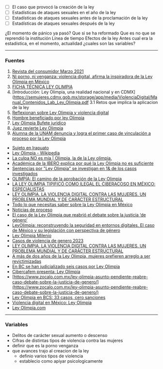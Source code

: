 
- [ ] El caso que provocó la creación de la ley
- [ ] Estadísticas de ataques sexuales en el año de la ley
- [ ] Estadísticas de ataques sexuales antes de la proclamación de la ley
- [ ] Estadísticas de ataques sexuales después de la ley

¿El momento de pánico ya pasó?
Que si se ha reformado
Que es no que se reprendió la institución
Línea de tiempo
Efectos de la ley
Antes cual era la estadística,  en el momento, actualidad
¿cuales son las variables?

- - - 

### Fuentes

1. [Revista del consumidor  Marzo 2021](https://www.profeco.gob.mx/revista/RevistaDelConsumidor_529_Marzo_2021.pdf)
2.  [Ni porno, ni venganza: violencia digital, afirma la inspiradora de la Ley Olimpia en México](https://news.un.org/es/story/2023/03/1519217)
3. [FICHA TÉCNICA LEY OLIMPIA](http://ordenjuridico.gob.mx/violenciagenero/LEY%20OLIMPIA.pdf)
4. [Introducción: Ley Olimpia, una realidad nacional y en CDMX](https://semujeres.cdmx.gob.mx/storage/app/media/ViolenciaDigital/Manual_Contenidos_Lab_Ley_Olimpia.pdf
3.1 Retos que implica la aplicacion de la ley
5. [Reflexionan sobre Ley Olimpia y violencia digital](https://portalanterior.ieepcnl.mx/comunicacion/boletines/2022/LEY%20OLIMPIA.CONFERENCIA.pdf)
6.  [Hombre beneficiado por ley Olimpia](https://www.youtube.com/watch?v=p_sXZ5EnM8E)
7. [Ley Olimpia Bufete juridico](https://www.bufetejuridicogratuito.org.mx/2022/07/18/ley-olimpia/)
8. [Juez revierte Ley Olimpia](https://vanguardia.com.mx/coahuila/juez-revierte-historico-caso-de-ley-olimpia-hacia-una-mujer-en-coahuila-HI8596328)
9.  [Alumna de la UNAM denuncia y logra el primer caso de vinculación a proceso por la Ley Olimpia](https://www.gaceta.unam.mx/alumna-de-la-unam-denuncia-y-logra-el-primer-caso-de-vinculacion-a-proceso-por-la-ley-olimpia/)

- [Sujeto en Irapuato](https://www.elfinanciero.com.mx/estados/2023/04/19/ley-olimpia-detienen-en-irapuato-a-sujeto-por-grabar-a-mujeres-y-difundir-los-videos-por-telegram/)
- [Ley Olimpia - Wikipedia](https://es.wikipedia.org/wiki/Ley_Olimpia#V%C3%A9ase_tambi%C3%A9n)
- [La culpa NO es mía | Olimpia, la de la Ley olimpia.](https://www.youtube.com/watch?v=90ax_KAo8Jw)
- [Académica de la IBERO explica por qué la Ley Olimpia no es suficiente](https://ibero.mx/prensa/academica-de-la-ibero-explica-por-que-la-ley-olimpia-no-es-suficiente)
- [Sentencias por "Ley Olimpia" se investigan en 1& de los casos investigados](https://serendipia.digital/violencia-contra-las-mujeres/sentencias-por-ley-olimpia/)
- [OLIMPIA: El camino de la aprobación de la Ley Olimpia](https://uo.edu.mx/olimpia-el-camino-de-la-aprobacion-de-la-ley-olimpia/)
- [LA LEY OLIMPIA TIPIFICÓ COMO ILEGAL EL CIBERACOSO EN MÉXICO: ESPECIALISTAS](https://infocdmx.org.mx/index.php/2-boletines/7551-dcs-047-2022.html)
- [LEY OLIMPIA. LA VIOLENCIA DIGITAL CONTRA LAS MUJERES. UN PROBLEMA MUNDIAL Y DE CARÁCTER ESTRUCTURAL](https://acupsi.org/ley-olimpia-la-violencia-digital-contra-las-mujeres-un-problema-mundial-y-de-caracter-estructural/)
- [Todo lo que necesitas saber sobre la Ley Olimpia en México](https://www.pandasecurity.com/es/mediacenter/ley-olimpia-mexico/)
- [Noticias de proceso](https://www.proceso.com.mx/temas/ley-olimpia-482.html)
- [El caso de la Ley Olimpia que reabrió el debate sobre la justicia ‘de género’](https://www.infonor.com.mx/articulo/entry/el-caso-de-la-ley-olimpia-que-reabrio-el-debate-sobre-la-justicia-de-genero)
- [LeyOlimpia: reconstruyendo la seguridad en entornos digitales. El caso de México y su legislación con perspectiva de género](https://revistas.usantotomas.edu.co/index.php/campos/article/view/7666)
- [Ley Olimpia Milenio](https://www.milenio.com/temas/ley-olimpia)
- [Casos de violencia de genero 2023](https://www.gob.mx/segob/prensa/se-registran-de-enero-2022-a-mayo-2023-2-mil-515-casos-de-violencia-digital-conavim?idiom=es)
- [LEY OLIMPIA. LA VIOLENCIA DIGITAL CONTRA LAS MUJERES. UN PROBLEMA MUNDIAL Y DE CARÁCTER ESTRUCTURAL](https://acupsi.org/wp-content/uploads/2023/08/06-Violencia-digital-CalvilloC-JassoD.pdf)
- [A más de dos años de la Ley Olimpia, mujeres prefieren arreglo a ser revictimizadas](https://www.excelsior.com.mx/comunidad/a-mas-de-dos-anos-de-la-ley-olimpia-mujeres-prefieren-arreglo-a-ser-revictimizadas/1541769)
- [En BC se han judicializado seis casos por Ley Olimpia](https://www.elsoldetijuana.com.mx/local/en-bc-se-han-judicializado-seis-casos-por-ley-olimpia-9541440.html)
- [Cibercafem presenta: Ley Olimpia](https://www.imer.mx/programas/ley-olimpia/)
- [https://www.zocalo.com.mx/ley-olimpia-asunto-pendiente-reabre-caso-debate-sobre-la-justicia-de-genero/](https://www.zocalo.com.mx/ley-olimpia-asunto-pendiente-reabre-caso-debate-sobre-la-justicia-de-genero/)
- [Ley Olimpia en BCS: 33 casos, cero sanciones](https://zetatijuana.com/2020/10/ley-olimpia-en-bcs-33-casos-cero-sanciones/)
- [Violencia digital en México: Ley Olimpia](file:///C:/Users/barvc/Downloads/111-Texto%20del%20art%C3%ADculo-346-1-10-20210323-1.pdf)
- [Ley Olimpia.com](https://leyolimpia.com.mx/)

- - -

### Variables

- Delitos de carácter sexual aumento o descenso
- Cifras de distintas tipos de violencia contra las mujeres
- definir que es la porno venganza
- que avances trajo al creacion de la ley
	- definio varios tipos de violencia
	- establecio como apiyar psicologicamente





